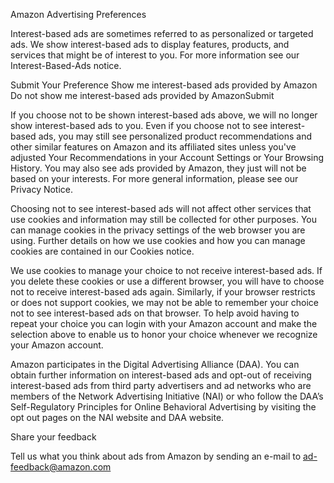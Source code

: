 Amazon Advertising Preferences

Interest-based ads are sometimes referred to as personalized or targeted ads. We show interest-based ads to display features, products, and services that might be of interest to you. For more information see our Interest-Based-Ads notice.

Submit Your Preference Show me interest-based ads provided by Amazon Do not show me interest-based ads provided by AmazonSubmit

If you choose not to be shown interest-based ads above, we will no longer show interest-based ads to you. Even if you choose not to see interest-based ads, you may still see personalized product recommendations and other similar features on Amazon and its affiliated sites unless you've adjusted Your Recommendations in your Account Settings or Your Browsing History. You may also see ads provided by Amazon, they just will not be based on your interests. For more general information, please see our Privacy Notice.

Choosing not to see interest-based ads will not affect other services that use cookies and information may still be collected for other purposes. You can manage cookies in the privacy settings of the web browser you are using. Further details on how we use cookies and how you can manage cookies are contained in our Cookies notice.

We use cookies to manage your choice to not receive interest-based ads. If you delete these cookies or use a different browser, you will have to choose not to receive interest-based ads again. Similarly, if your browser restricts or does not support cookies, we may not be able to remember your choice not to see interest-based ads on that browser. To help avoid having to repeat your choice you can login with your Amazon account and make the selection above to enable us to honor your choice whenever we recognize your Amazon account.

Amazon participates in the Digital Advertising Alliance (DAA). You can obtain further information on interest-based ads and opt-out of receiving interest-based ads from third party advertisers and ad networks who are members of the Network Advertising Initiative (NAI) or who follow the DAA’s Self-Regulatory Principles for Online Behavioral Advertising by visiting the opt out pages on the NAI website and DAA website.

Share your feedback

Tell us what you think about ads from Amazon by sending an e-mail to ad-feedback@amazon.com